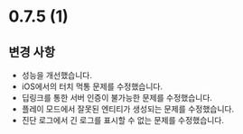 # 0.7.5 (1)

## 변경 사항

- 성능을 개선했습니다.
- iOS에서의 터치 먹통 문제를 수정했습니다.
- 딥링크를 통한 서버 인증이 불가능한 문제를 수정했습니다.
- 플레이 모드에서 잘못된 엔티티가 생성되는 문제를 수정했습니다.
- 진단 로그에서 긴 로그를 표시할 수 없는 문제를 수정했습니다.
